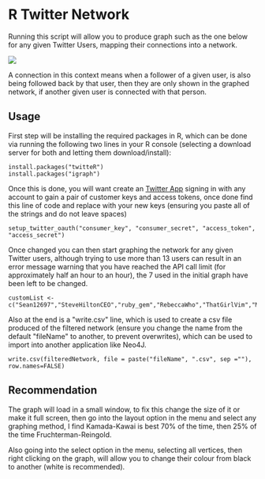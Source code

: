 # R Twitter Network

Running this script will allow you to produce graph such as the one below for any given Twitter Users, mapping their connections into a network.

![](https://pbs.twimg.com/media/DctdfMvXcAARp_v.jpg:large)

A connection in this context means when a follower of a given user, is also being followed back by that user, then they are only shown in the graphed network, if another given user is connected with that person.

## Usage

First step will be installing the required packages in R, which can be done via running the following two lines in your R console (selecting a download server for both and letting them download/install):

```
install.packages("twitteR")
install.packages("igraph")
```

Once this is done, you will want create an [Twitter App](http://apps.twitter.com/) signing in with any account to gain a pair of customer keys and access tokens, once done find this line of code and replace with your new keys (ensuring you paste all of the strings and do not leave spaces)

```
setup_twitter_oauth("consumer_key", "consumer_secret", "access_token", "access_secret")
```

Once changed you can then start graphing the network for any given Twitter users, although trying to use more than 13 users can result in an error message warning that you have reached the API call limit (for approximately half an hour to an hour), the 7 used in the initial graph have been left to be changed.

```
customList <- c("Sean12697","SteveHiltonCEO","ruby_gem","RebeccaWho","ThatGirlVim","Moses_Walsh","eskins")
```

Also at the end is a "write.csv" line, which is used to create a csv file produced of the filtered network (ensure you change the name from the default "fileName" to another, to prevent overwrites), which can be used to import into another application like Neo4J.

```
write.csv(filteredNetwork, file = paste("fileName", ".csv", sep =""), row.names=FALSE)
```

## Recommendation

The graph will load in a small window, to fix this change the size of it or make it full screen, then go into the layout option in the menu and select any graphing method, I find Kamada-Kawai is best 70% of the time, then 25% of the time Fruchterman-Reingold.

Also going into the select option in the menu, selecting all vertices, then right clicking on the graph, will allow you to change their colour from black to another (white is recommended).
